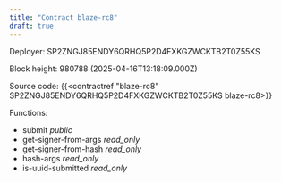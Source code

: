 ```yaml
---
title: "Contract blaze-rc8"
draft: true
---
```

Deployer: SP2ZNGJ85ENDY6QRHQ5P2D4FXKGZWCKTB2T0Z55KS


 



Block height: 980788 (2025-04-16T13:18:09.000Z)

Source code: {{<contractref "blaze-rc8" SP2ZNGJ85ENDY6QRHQ5P2D4FXKGZWCKTB2T0Z55KS blaze-rc8>}}

Functions:

* submit _public_
* get-signer-from-args _read_only_
* get-signer-from-hash _read_only_
* hash-args _read_only_
* is-uuid-submitted _read_only_
